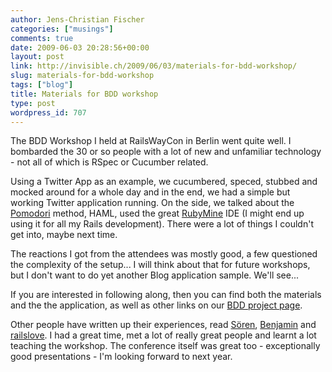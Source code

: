 ```yaml
---
author: Jens-Christian Fischer
categories: ["musings"]
comments: true
date: 2009-06-03 20:28:56+00:00
layout: post
link: http://invisible.ch/2009/06/03/materials-for-bdd-workshop/
slug: materials-for-bdd-workshop
tags: ["blog"]
title: Materials for BDD workshop
type: post
wordpress_id: 707
---
```


The BDD Workshop I held at RailsWayCon in Berlin went quite well. I bombarded the 30 or so people with a lot of new and unfamiliar technology - not all of which is RSpec or Cucumber related.

Using a Twitter App as an example, we cucumbered, speced, stubbed and mocked  around for a whole day and in the end, we had a simple but working Twitter application running. On the side, we talked about the [Pomodori][5] method, HAML, used the great [RubyMine][6] IDE (I might end up using it for all my Rails development). There were a lot of things I couldn't get into, maybe next time.

The reactions I got from the attendees was mostly good, a few questioned the complexity of the setup... I will think about that for future workshops, but I don't want to do yet another Blog application sample. We'll see...

If you are interested in following along, then you can find both the materials and the the application, as well as other links on our [BDD project page][1].

Other people have written up their experiences, read [Sören][2], [Benjamin][4] and [railslove][3]. I had a great time, met a lot of really great people and learnt a lot teaching the workshop. 
The conference itself was great too - exceptionally good presentations - I'm looking forward to next year.


[1]: http://invisible.ch/portfolio/wir-unterwegs/bdd-workshop/
[2]: http://www.jrubyonrails.de/2009/05/aktuelles-von-der-railswaycon.html
[3]: http://railslove.com/weblog/2009/05/30/railswaycon-09-in-berlin-ruckblick/
[4]: http://www.topicmapslab.de/news/tmlab_at_railswaycon2009
[5]: http://www.pomodorotechnique.com/
[6]: http://www.jetbrains.com/ruby/index.html
